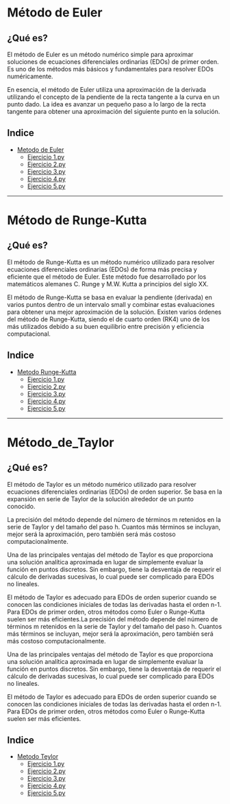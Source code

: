 # Método de Euler

## ¿Qué es?
El método de Euler es un método numérico simple para aproximar soluciones de ecuaciones diferenciales ordinarias (EDOs) de primer orden. Es uno de los métodos más básicos y fundamentales para resolver EDOs numéricamente.

En esencia, el método de Euler utiliza una aproximación de la derivada utilizando el concepto de la pendiente de la recta tangente a la curva en un punto dado. La idea es avanzar un pequeño paso a lo largo de la recta tangente para obtener una aproximación del siguiente punto en la solución.

## Indice
- [Metodo de Euler](Método_de_Euler/Readme.md)
  - [Ejercicio 1.py](Método_de_Euler/Ejercicio_1.py)
  - [Ejercicio 2.py](Método_de_Euler/Ejercicio_2.py)
  - [Ejercicio 3.py](Método_de_Euler/Ejercicio_3.py)
  - [Ejercicio 4.py](Método_de_Euler/Ejercicio_4.py)
  - [Ejercicio 5.py](Método_de_Euler/Ejercicio_5.py)

------------

# Método de Runge-Kutta

## ¿Qué es?
El método de Runge-Kutta es un método numérico utilizado para resolver ecuaciones diferenciales ordinarias (EDOs) de forma más precisa y eficiente que el método de Euler. Este método fue desarrollado por los matemáticos alemanes C. Runge y M.W. Kutta a principios del siglo XX.

El método de Runge-Kutta se basa en evaluar la pendiente (derivada) en varios puntos dentro de un intervalo small y combinar estas evaluaciones para obtener una mejor aproximación de la solución. Existen varios órdenes del método de Runge-Kutta, siendo el de cuarto orden (RK4) uno de los más utilizados debido a su buen equilibrio entre precisión y eficiencia computacional.

## Indice
- [Metodo Runge-Kutta](Método_de_Runge-Kutta/Readme.md)
  - [Ejercicio 1.py](Método_de_Runge-Kutta/Ejercicio_1.py)
  - [Ejercicio 2.py](Método_de_Runge-Kutta/Ejercicio_2.py)
  - [Ejercicio 3.py](Método_de_Runge-Kutta/Ejercicio_3.py)
  - [Ejercicio 4.py](Método_de_Runge-Kutta/Ejercicio_4.py)
  - [Ejercicio 5.py](Método_de_Runge-Kutta/Ejercicio_5.py)
    
------------

# Método_de_Taylor

## ¿Qué es?
El método de Taylor es un método numérico utilizado para resolver ecuaciones diferenciales ordinarias (EDOs) de orden superior. Se basa en la expansión en serie de Taylor de la solución alrededor de un punto conocido.

La precisión del método depende del número de términos m retenidos en la serie de Taylor y del tamaño del paso h. Cuantos más términos se incluyan, mejor será la aproximación, pero también será más costoso computacionalmente.

Una de las principales ventajas del método de Taylor es que proporciona una solución analítica aproximada en lugar de simplemente evaluar la función en puntos discretos. Sin embargo, tiene la desventaja de requerir el cálculo de derivadas sucesivas, lo cual puede ser complicado para EDOs no lineales.

El método de Taylor es adecuado para EDOs de orden superior cuando se conocen las condiciones iniciales de todas las derivadas hasta el orden n-1. Para EDOs de primer orden, otros métodos como Euler o Runge-Kutta suelen ser más eficientes.La precisión del método depende del número de términos m retenidos en la serie de Taylor y del tamaño del paso h. Cuantos más términos se incluyan, mejor será la aproximación, pero también será más costoso computacionalmente.

Una de las principales ventajas del método de Taylor es que proporciona una solución analítica aproximada en lugar de simplemente evaluar la función en puntos discretos. Sin embargo, tiene la desventaja de requerir el cálculo de derivadas sucesivas, lo cual puede ser complicado para EDOs no lineales.

El método de Taylor es adecuado para EDOs de orden superior cuando se conocen las condiciones iniciales de todas las derivadas hasta el orden n-1. Para EDOs de primer orden, otros métodos como Euler o Runge-Kutta suelen ser más eficientes.

## Indice
- [Metodo Teylor](Método_de_Taylor/Readme.md)
  - [Ejercicio 1.py](Método_de_Taylor/Ejercicio_1.py)
  - [Ejercicio 2.py](Método_de_Taylor/Ejercicio_2.py)
  - [Ejercicio 3.py](Método_de_Taylor/Ejercicio_3.py)
  - [Ejercicio 4.py](Método_de_Taylor/Ejercicio_4.py)
  - [Ejercicio 5.py](Método_de_Taylor/Ejercicio_5.py)


